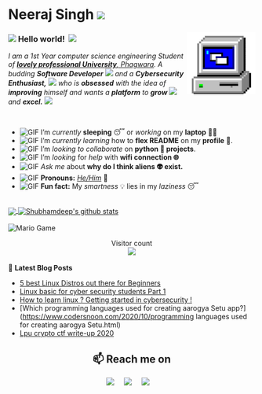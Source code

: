 # Neeraj Singh&nbsp;<img src="https://github.com/TheDudeThatCode/TheDudeThatCode/blob/master/Assets/Mario_Hello_Big.gif" width="35px">


<!-- 
    &nbsp; [![HitCount](http://hits.dwyl.com/TheDudeThatCode/TheDudeThatCode.svg)](http://hits.dwyl.com/TheDudeThatCode/TheDudeThatCode) 
-->

<img align="right" alt="PC GIF" src="https://github.com/TheDudeThatCode/TheDudeThatCode/blob/master/Assets/PC.gif" width="140" />

### <img src="https://github.com/TheDudeThatCode/TheDudeThatCode/blob/master/Assets/Hi.gif" width="29px"> **Hello world!** &nbsp;<img src="https://github.com/TheDudeThatCode/TheDudeThatCode/blob/master/Assets/Earth.gif" width="24px">

<p>
  <em>
    I am a 1st Year computer science engineering Student of <a href="https://www.lpu.in/"> <b>lovely professional University</b>, Phagwara</a>.  
    A budding <b>Software Developer</b> <img src="https://github.com/TheDudeThatCode/TheDudeThatCode/blob/master/Assets/Developer.gif" width="30px"> and a <b>Cybersecurity  Enthusiast,</b>&nbsp;<img src="https://github.com/TheDudeThatCode/TheDudeThatCode/blob/master/Assets/Designer.gif" width="36px">  who is <b>obsessed</b>
    with the idea of <b>improving</b> himself and wants a <b>platform</b> to 
    <b>grow</b> <img src="https://github.com/TheDudeThatCode/TheDudeThatCode/blob/master/Assets/Rocket.gif" width="18px">and 
    <b>excel.</b> <img src="https://github.com/TheDudeThatCode/TheDudeThatCode/blob/master/Assets/Medal.gif" width="20px">
  </em>  
</p>

<br>

- <img alt="GIF" src="https://github.com/TheDudeThatCode/TheDudeThatCode/blob/master/Assets/wave.gif" width="20vw" /> I’m *currently* **sleeping** 😴 or *working* on my **laptop** 👨‍💻
- <img alt="GIF" src="https://github.com/TheDudeThatCode/TheDudeThatCode/blob/master/Assets/gandalf_parrot.gif" width="20vw" /> I’m *currently learning* how to **flex README** on my **profile** 💪.
- <img alt="GIF" src="https://github.com/TheDudeThatCode/TheDudeThatCode/blob/master/Assets/headbang.gif" width="20vw" /> I’m *looking to collaborate* on **python 🐍 projects**.
- <img alt="GIF" src="https://github.com/TheDudeThatCode/TheDudeThatCode/blob/master/Assets/hmm.gif" width="20vw" /> I’m *looking* for *help* with **wifi connection 🌐**
- <img alt="GIF" src="https://github.com/TheDudeThatCode/TheDudeThatCode/blob/master/Assets/happy.gif" width="20vw" /> *Ask me* about **why do I think aliens 👽 exist.**
- <img alt="GIF" src="https://github.com/TheDudeThatCode/TheDudeThatCode/blob/master/Assets/powerup.gif" width="20vw" /> **Pronouns:** [*He/Him*](https://pronoun.is/he) 🧔
- <img alt="GIF" src="https://github.com/TheDudeThatCode/TheDudeThatCode/blob/master/Assets/coin.gif" width="20vw" /> **Fun fact:** My *smartness* 💡 lies in my *laziness* 😴


<br>

<a href="https://github.com/gamersnsp">
  <img align="center" src="https://github-readme-stats.vercel.app/api/top-langs/?username=TheDudeThatCode&theme=dark&hide_langs_below=1" />
</a>

<a href="https://github.com/gamersnsp">
 <img align="center" src="https://github-readme-stats.vercel.app/api?username=gamersnsp&show_icons=true&theme=dark&line_height=27" alt="Shubhamdeep's github stats"/>
</a>



<br>
<!--
![Neeraj github stats](https://github-readme-stats.vercel.app/api?username=gamersnsp&show_icons=true&hide_border=true)
-->

<br>

<img src="https://github.com/TheDudeThatCode/TheDudeThatCode/blob/master/Assets/Mario_Gameplay.gif" alt="Mario Game" width="980">

<br>












<p align="center"> 
  Visitor count<br>
  <img src="https://profile-counter.glitch.me/gamersnsp/count.svg" />
</p>

📕 **Latest Blog Posts**
<!-- BLOG-POST-LIST:START -->
- [5 best Linux Distros out there for Beginners](https://www.codersnoon.com/2020/12/5-best-linux-distros-for-beginners.html)
- [Linux basic for cyber security students Part 1](https://www.codersnoon.com/2020/11/linux-basic-for-cyber-security-students.html)
- [How to learn linux ? Getting started in cybersecurity !](https://www.codersnoon.com/2020/11/how-to-learn-linux-getting-started-in-cybersecurity.html)
- [Which programming languages used for creating aarogya Setu app?](https://www.codersnoon.com/2020/10/programming languages used for creating aarogya Setu.html)
- [Lpu crypto ctf write-up 2020](https://www.codersnoon.com/2020/10/lpu-crypto-ctf-write-up-2020.html)
<!-- BLOG-POST-LIST:END -->


<h2  align="center">📫 Reach me on</h2>
<p align="center">
  <a target="_blank"href="https://www.linkedin.com/in/neeraj-singh-950a4b1a5"><img src="https://img.shields.io/badge/linkedin-%230077B5.svg?&style=for-the-badge&logo=linkedin&logoColor=white" /></a>&nbsp;&nbsp;&nbsp;&nbsp;
  <a target="_blank"href="https://twitter.com/CodersNoon"><img src="https://img.shields.io/badge/twitter-%231DA1F2.svg?&style=for-the-badge&logo=twitter&logoColor=white" /></a>&nbsp;&nbsp;&nbsp;&nbsp;
  <a href="mailto:nirmalapanghal@gmail.com?subject=Hello,%20From%20Github"><img src="https://img.shields.io/badge/gmail-%23D14836.svg?&style=for-the-badge&logo=gmail&logoColor=white" /></a>&nbsp;&nbsp;&nbsp;&nbsp;
</p>

